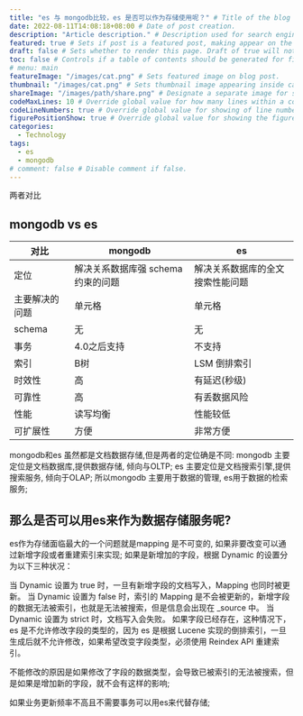 ```yaml
---
title: "es 与 mongodb比较，es 是否可以作为存储使用呢？" # Title of the blog post.
date: 2022-08-11T14:08:18+08:00 # Date of post creation.
description: "Article description." # Description used for search engine.
featured: true # Sets if post is a featured post, making appear on the home page side bar.
draft: false # Sets whether to render this page. Draft of true will not be rendered.
toc: false # Controls if a table of contents should be generated for first-level links automatically.
# menu: main
featureImage: "/images/cat.png" # Sets featured image on blog post.
thumbnail: "/images/cat.png" # Sets thumbnail image appearing inside card on homepage.
shareImage: "/images/path/share.png" # Designate a separate image for social media sharing.
codeMaxLines: 10 # Override global value for how many lines within a code block before auto-collapsing.
codeLineNumbers: true # Override global value for showing of line numbers within code block.
figurePositionShow: true # Override global value for showing the figure label.
categories:
  - Technology
tags:
  - es
  - mongodb
# comment: false # Disable comment if false.
---
```


两者对比


## 	mongodb	vs es
|  对比   | mongodb  | es |
|  ----  | ----  | ----  | 
| 定位  | 解决关系数据库强 schema 约束的问题 |解决关系数据库的全文搜索性能问题 |
| 主要解决的问题  | 单元格 |单元格 |
| schema  | 无 |无 |
| 事务  | 	4.0之后支持 |不支持 |
| 索引  | B树 |LSM 倒排索引 |
| 时效性  | 高 |有延迟(秒级) |
| 可靠性  | 高 |有丢数据风险 |
| 性能  | 读写均衡 |性能较低 |
| 可扩展性  | 方便 |非常方便 |

mongodb和es 虽然都是文档数据存储,但是两者的定位确是不同:
mongodb 主要定位是文档数据库,提供数据存储, 倾向与OLTP;
es 主要定位是文档搜索引擎,提供搜索服务, 倾向于OLAP;
所以mongodb 主要用于数据的管理, es用于数据的检索服务;

## 那么是否可以用es来作为数据存储服务呢?
es作为存储面临最大的一个问题就是mapping 是不可变的, 如果非要改变可以通过新增字段或者重建索引来实现;
如果是新增加的字段，根据 Dynamic 的设置分为以下三种状况：

当 Dynamic 设置为 true 时，一旦有新增字段的文档写入，Mapping 也同时被更新。
当 Dynamic 设置为 false 时，索引的 Mapping 是不会被更新的，新增字段的数据无法被索引，也就是无法被搜索，但是信息会出现在 _source 中。
当 Dynamic 设置为 strict 时，文档写入会失败。
如果字段已经存在，这种情况下，es 是不允许修改字段的类型的，因为 es 是根据 Lucene 实现的倒排索引，一旦生成后就不允许修改，如果希望改变字段类型，必须使用 Reindex API 重建索引。

不能修改的原因是如果修改了字段的数据类型，会导致已被索引的无法被搜索，但是如果是增加新的字段，就不会有这样的影响;

如果业务更新频率不高且不需要事务可以用es来代替存储;

